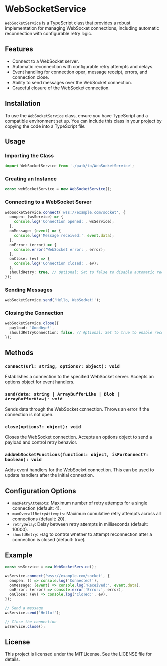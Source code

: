 # WebSocketService

`WebSocketService` is a TypeScript class that provides a robust implementation for managing WebSocket connections, including automatic reconnection with configurable retry logic.

## Features

- Connect to a WebSocket server.
- Automatic reconnection with configurable retry attempts and delays.
- Event handling for connection open, message receipt, errors, and connection close.
- Ability to send messages over the WebSocket connection.
- Graceful closure of the WebSocket connection.

## Installation

To use the `WebSocketService` class, ensure you have TypeScript and a compatible environment set up. You can include this class in your project by copying the code into a TypeScript file.

## Usage

### Importing the Class

```typescript
import WebSocketService from './path/to/WebSocketService';
```

### Creating an Instance

```typescript
const webSocketService = new WebSocketService();
```

### Connecting to a WebSocket Server

```typescript
webSocketService.connect('wss://example.com/socket', {
  onopen: (wsService) => {
    console.log('Connection opened:', wsService);
  },
  onMessage: (event) => {
    console.log('Message received:', event.data);
  },
  onError: (error) => {
    console.error('WebSocket error:', error);
  },
  onClose: (ev) => {
    console.log('Connection closed:', ev);
  },
  shouldRetry: true, // Optional: Set to false to disable automatic reconnection
});
```

### Sending Messages

```typescript
webSocketService.send('Hello, WebSocket!');
```

### Closing the Connection

```typescript
webSocketService.close({
  payload: 'Goodbye!',
  shouldRetryConnection: false, // Optional: Set to true to enable reconnection after closure
});
```

## Methods

### `connect(url: string, options?: object): void`

Establishes a connection to the specified WebSocket server. Accepts an options object for event handlers.

### `send(data: string | ArrayBufferLike | Blob | ArrayBufferView): void`

Sends data through the WebSocket connection. Throws an error if the connection is not open.

### `close(options?: object): void`

Closes the WebSocket connection. Accepts an options object to send a payload and control retry behavior.

### `addWebSocketFunctions(functions: object, isForConnect?: boolean): void`

Adds event handlers for the WebSocket connection. This can be used to update handlers after the initial connection.

## Configuration Options

- `maxRetryAttempts`: Maximum number of retry attempts for a single connection (default: 4).
- `maxOverallRetryAttempts`: Maximum cumulative retry attempts across all connections (default: 20).
- `retryDelay`: Delay between retry attempts in milliseconds (default: 10000).
- `shouldRetry`: Flag to control whether to attempt reconnection after a connection is closed (default: true).

## Example

```typescript
const wsService = new WebSocketService();

wsService.connect('wss://example.com/socket', {
  onopen: () => console.log('Connected!'),
  onMessage: (event) => console.log('Received:', event.data),
  onError: (error) => console.error('Error:', error),
  onClose: (ev) => console.log('Closed:', ev),
});

// Send a message
wsService.send('Hello!');

// Close the connection
wsService.close();
```

## License

This project is licensed under the MIT License. See the LICENSE file for details.

